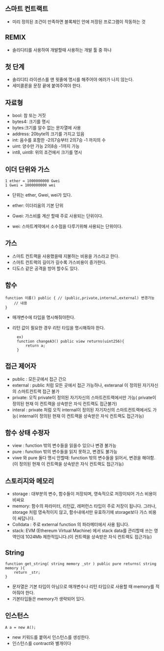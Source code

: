 ## 스마트 컨트랙트

- 미리 정의된 조건이 만족하면 블록체인 안에 저장된 프로그램이 작동하는 것

## REMIX

- 솔리디티를 사용하여 개발할때 사용하는 개발 툴 중 하나

## 첫 단계

- 솔리디티 라이센스를 맨 윗줄에 명시를 해주어야 에러가 나지 않는다.
- 세미콜론을 문장 끝에 붙여주여야 한다.

## 자료형

- bool: 참 또는 거짓
- bytes4: 크기를 명시
- bytes:크기를 알수 없는 문자열에 사용
- address: 20byte의 크기를 가지고 있음
- int: 음수를 포함한 -2의7승부터 2의7승 -1 까지의 수
- uint: 양수만 가능 2의8승 -1까지 가능
- int8, uint8: 위의 조건에서 크기를 명시

## 이더 단위와 가스

    1 ether = 1000000000 Gwei
    1 Gwei = 1000000000 wei

- 단위는 ether, Gwei, wei가 있다.

- ether: 이더리움의 기본 단위
- Gwei: 가스비를 계산 할때 주로 사용되는 단위이다.
- wei: 스마트계약에서 소수점을 다루기위해 사용되는 단위이다.

## 가스

- 스마트 컨트랙을 사용했을때 지불하는 비용을 가스라고 한다.
- 스마트 컨트랙의 길이가 길수록 가스비용이 증가한다.
- 디도스 같은 공격을 방어 할수도 있다.

## 함수

    function 이름() public { // (public,private,internal,external) 변경가능
        // 내용
    }

- 매개변수에 타입을 명시해줘야한다.
- 리턴 값이 필요한 경우 리턴 타입을 명시해줘야 한다.

        ex)
        function changeA3() public view returns(uint256){
            return a;
        }

## 접근 제어자

- public : 모든곳에서 접근 간으
- external : public 처럼 모든 곳에서 접근 가능하나, exteranal 이 정의된 자기자신의 스마트컨트랙 접근 불가
- private: 오직 private이 정의된 자기자신의 스마트컨트랙에서만 가능( private이 정의된 현재 이 컨트랙을 상속받은 자식 컨트랙도 접근불가)
- interal : private 처럼 오직 internal이 정의된 자기자신의 스마트컨트랙에서도 가능( internal이 정의된 현재 이 컨트랙을 상속받은 자식 컨트랙도 접근가능)

## 함수 상태 수정자

- view : function 밖의 변수들을 읽을수 있으나 변경 불가능
- pure : function 밖의 변수들을 읽지 못하고, 변경도 불가능
- viwe 와 pure 둘다 명시 안할때: function 밖의 변수들을 읽어서, 변경을 해야함.(이 정의된 현재 이 컨트랙을 상속받은 자식 컨트랙도 접근가능)

## 스토리지와 메모리

- storage : 대부분의 변수, 함수들이 저장되며, 영속적으로 저장이되어 가스 비용이 비싸요
- memory: 함수의 파라미터, 리턴값, 레퍼런스 타입이 주로 저장이 됩니다.
  그러나, storage 처럼 영속적이지 않고, 함수내에서만 유효하기에 storage보다 가스 비용이 싸답니다.
- Colldata : 주로 external function 의 파라메터에서 사용 됩니다.
- stack: EVM (Ethereum Virtual Machine) 에서 stack data를 관리할때 쓰는 영역인데 1024Mb 제한적입니다.(이 컨트랙을 상속받은 자식 컨트랙도 접근가능)

## String

    function get_string( string memory _str ) public pure returns( string memory ){
        return _str;
    }

- 문자열은 기본 타입이 아님으로 매개변수나 리턴 타입으로 사용할 때 memory를 적어줘야 한다.
- 기본타입들은 memory가 생략되어 있다.

## 인스턴스

    A a = new A();

- new 키워드를 붙여서 인스턴스를 생성한다.
- 인스턴스를 contract와 별개이다
